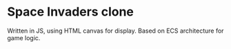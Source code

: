 # Space Invaders clone

Written in JS, using HTML canvas for display.
Based on ECS architecture for game logic.
